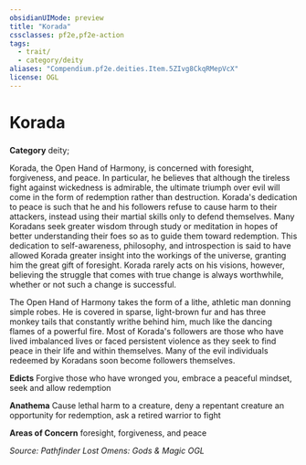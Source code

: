 ```yaml
---
obsidianUIMode: preview
title: "Korada"
cssclasses: pf2e,pf2e-action
tags:
  - trait/
  - category/deity
aliases: "Compendium.pf2e.deities.Item.5ZIvg8CkqRMepVcX"
license: OGL
---
```

# Korada

### 

**Category** deity; 




Korada, the Open Hand of Harmony, is concerned with foresight, forgiveness, and peace. In particular, he believes that although the tireless fight against wickedness is admirable, the ultimate triumph over evil will come in the form of redemption rather than destruction. Korada's dedication to peace is such that he and his followers refuse to cause harm to their attackers, instead using their martial skills only to defend themselves. Many Koradans seek greater wisdom through study or meditation in hopes of better understanding their foes so as to guide them toward redemption. This dedication to self-awareness, philosophy, and introspection is said to have allowed Korada greater insight into the workings of the universe, granting him the great gift of foresight. Korada rarely acts on his visions, however, believing the struggle that comes with true change is always worthwhile, whether or not such a change is successful.

The Open Hand of Harmony takes the form of a lithe, athletic man donning simple robes. He is covered in sparse, light-brown fur and has three monkey tails that constantly writhe behind him, much like the dancing flames of a powerful fire. Most of Korada's followers are those who have lived imbalanced lives or faced persistent violence as they seek to find peace in their life and within themselves. Many of the evil individuals redeemed by Koradans soon become followers themselves.

**Edicts** Forgive those who have wronged you, embrace a peaceful mindset, seek and allow redemption

**Anathema** Cause lethal harm to a creature, deny a repentant creature an opportunity for redemption, ask a retired warrior to fight

**Areas of Concern** foresight, forgiveness, and peace

*Source: Pathfinder Lost Omens: Gods & Magic*
*OGL*
